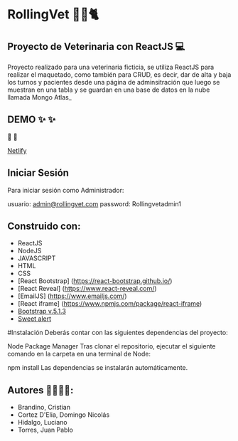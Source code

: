 # RollingVet 🐶🐱🐈

## Proyecto de Veterinaria con ReactJS 💻

Proyecto realizado para una veterinaria ficticia,
se utiliza ReactJS para realizar el maquetado, como también para CRUD, 
es decir, dar de alta y baja los turnos y pacientes desde una página de adminsitración que luego se muestran en una tabla 
y se guardan en una base de datos en la nube llamada Mongo Atlas_

## DEMO ✨ ✨

🔗 🔗

[Netlify](https://rollingvetc18.netlify.app)

## Iniciar Sesión

Para iniciar sesión como Administrador:

usuario: admin@rollingvet.com 
password: Rollingvetadmin1

## Construido con:

- ReactJS
- NodeJS
- JAVASCRIPT
- HTML
- CSS
- [React Bootstrap] (https://react-bootstrap.github.io/)
- [React Reveal] (https://www.react-reveal.com/)
- [EmailJS] (https://www.emailjs.com/)
- [React iframe] (https://www.npmjs.com/package/react-iframe)
- [Bootstrap v.5.1.3](https://getbootstrap.com/)
- [Sweet alert](https://sweetalert2.github.io/#download)

#Instalación
Deberás contar con las siguientes dependencias del proyecto:

Node Package Manager
Tras clonar el repositorio, ejecutar el siguiente comando en la carpeta en una terminal de Node:

npm install
Las dependencias se instalarán automáticamente.




## Autores 👩‍💻👩‍💻:

- Brandino, Cristian
- Cortez D'Elia, Domingo Nicolás
- Hidalgo, Luciano
- Torres, Juan Pablo